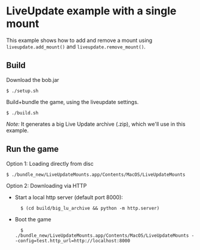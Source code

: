 # LiveUpdate example with a single mount

This example shows how to add and remove a mount using `liveupdate.add_mount()` and `liveupdate.remove_mount()`.

## Build

Download the bob.jar

    $ ./setup.sh

Build+bundle the game, using the liveupdate settings.

    $ ./build.sh

_Note:_ It generates a big Live Update archive (.zip), which we'll use in this example.

## Run the game

Option 1: Loading directly from disc

    $ ./bundle_new/LiveUpdateMounts.app/Contents/MacOS/LiveUpdateMounts

Option 2: Downloading via HTTP

* Start a local http server (default port 8000):

        $ (cd build/big_lu_archive && python -m http.server)

* Boot the game

        $ ./bundle_new/LiveUpdateMounts.app/Contents/MacOS/LiveUpdateMounts --config=test.http_url=http://localhost:8000
